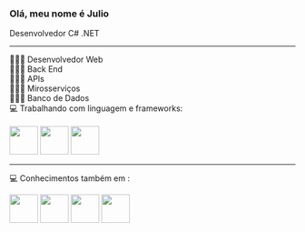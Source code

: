 ### Olá, meu nome é Julio
Desenvolvedor C# .NET
<hr>
👨🏻‍💻 Desenvolvedor Web <br>
👨🏻‍💻 Back End <br>
👨🏻‍💻 APIs <br>
👨🏻‍💻 Mirosserviços <br>
👨🏻‍💻 Banco de Dados <br>
💻 Trabalhando com linguagem e frameworks: 
<br>
<br>
<div style="inline">
  <img width="50" height="50" src="https://cdn.jsdelivr.net/gh/devicons/devicon/icons/csharp/csharp-original.svg" />
  <img width="50" height="50" src="https://cdn.jsdelivr.net/gh/devicons/devicon/icons/dot-net/dot-net-original-wordmark.svg" />
  <img width="50" height="50" src="https://cdn.jsdelivr.net/gh/devicons/devicon/icons/dotnetcore/dotnetcore-original.svg" />
</div>  
<hr>

💻 Conhecimentos também em :
<div style="inline">
  <img width="50" height="50" src="https://cdn.jsdelivr.net/gh/devicons/devicon/icons/python/python-original.svg" />
  <img width="50" height="50" src="https://cdn.jsdelivr.net/gh/devicons/devicon/icons/mysql/mysql-original.svg" />
  <img width="50" height="50" src="https://cdn.jsdelivr.net/gh/devicons/devicon/icons/postgresql/postgresql-original.svg" />
  <img width="50" height="50" src="https://cdn.jsdelivr.net/gh/devicons/devicon/icons/git/git-original.svg" />
</div>

